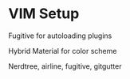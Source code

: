 # VIM Setup

Fugitive for autoloading plugins

Hybrid Material for color scheme

Nerdtree, airline, fugitive, gitgutter